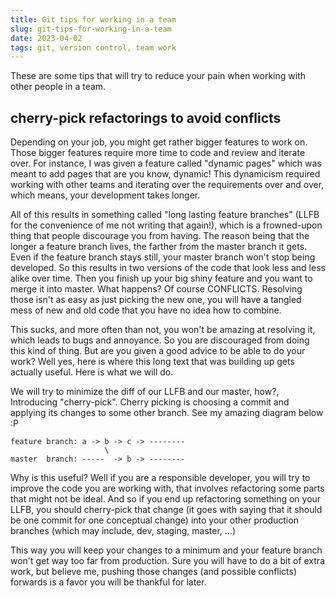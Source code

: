 ```yaml
---
title: Git tips for working in a team
slug: git-tips-for-working-in-a-team
date: 2023-04-02
tags: git, version control, team work
---
```


These are some tips that will try to reduce your pain when working with other people in a team.

## cherry-pick refactorings to avoid conflicts

Depending on your job, you might get rather bigger features to work on. Those bigger features require more time to code and review and iterate over. For instance, I was given a feature called "dynamic pages" which was meant to add pages that are you know, dynamic! This dynamicism required working with other teams and iterating over the requirements over and over, which means, your development takes longer.

All of this results in something called "long lasting feature branches" (LLFB for the convenience of me not writing that again!), which is a frowned-upon thing that people discourage you from having. The reason being that the longer a feature branch lives, the farther from the master branch it gets. Even if the feature branch stays still, your master branch won't stop being developed. So this results in two versions of the code that look less and less alike over time. Then you finish up your big shiny feature and you want to merge it into master. What happens? Of course CONFLICTS. Resolving those isn't as easy as just picking the new one, you will have a tangled mess of new and old code that you have no idea how to combine.

This sucks, and more often than not, you won't be amazing at resolving it, which leads to bugs and annoyance. So you are discouraged from doing this kind of thing. But are you given a good advice to be able to do your work? Well yes, here is where this long text that was building up gets actually useful. Here is what we will do.

We will try to minimize the diff of our LLFB and our master, how?, Introducing "cherry-pick". Cherry picking is choosing a commit and applying its changes to some other branch. See my amazing diagram below :P

```
feature branch: a -> b -> c -> --------
                     \
master  branch: -----  -> b -> --------
```

Why is this useful? Well if you are a responsible developer, you will try to improve the code you are working with, that involves refactoring some parts that might not be ideal. And so if you end up refactoring something on your LLFB, you should cherry-pick that change (it goes with saying that it should be one commit for one conceptual change) into your other production branches (which may include, dev, staging, master, ...)

This way you will keep your changes to a minimum and your feature branch won't get way too far from production. Sure you will have to do a bit of extra work, but believe me, pushing those changes (and possible conflicts) forwards is a favor you will be thankful for later.
